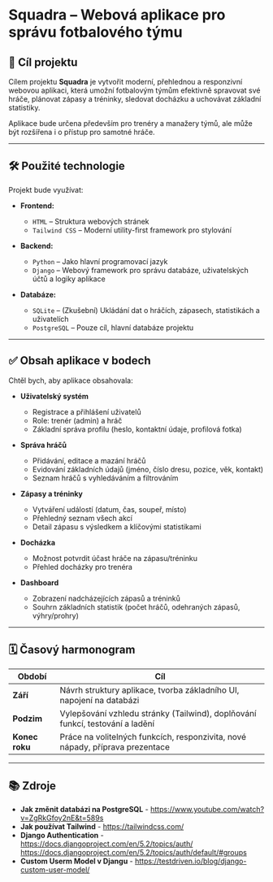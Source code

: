 # Squadra – Webová aplikace pro správu fotbalového týmu

## 📌 Cíl projektu

Cílem projektu **Squadra** je vytvořit moderní, přehlednou a responzivní webovou aplikaci, která umožní fotbalovým týmům efektivně spravovat své hráče, plánovat zápasy a tréninky, sledovat docházku a uchovávat základní statistiky.

Aplikace bude určena především pro trenéry a manažery týmů, ale může být rozšířena i o přístup pro samotné hráče.

---

## 🛠️ Použité technologie

Projekt bude využívat:

- **Frontend:**
  - `HTML` – Struktura webových stránek
  - `Tailwind CSS` – Moderní utility-first framework pro stylování

- **Backend:**
  - `Python` – Jako hlavní programovací jazyk
  - `Django` – Webový framework pro správu databáze, uživatelských účtů a logiky aplikace

- **Databáze:**
  - `SQLite` – (Zkušební) Ukládání dat o hráčích, zápasech, statistikách a uživatelích
  - `PostgreSQL` – Pouze cíl, hlavní databáze projektu

---

## ✅ Obsah aplikace v bodech

Chtěl bych, aby aplikace obsahovala:

- **Uživatelský systém**
  - Registrace a přihlášení uživatelů
  - Role: trenér (admin) a hráč
  - Základní správa profilu (heslo, kontaktní údaje, profilová fotka)

- **Správa hráčů**
  - Přidávání, editace a mazání hráčů
  - Evidování základních údajů (jméno, číslo dresu, pozice, věk, kontakt)
  - Seznam hráčů s vyhledáváním a filtrováním

- **Zápasy a tréninky**
  - Vytváření událostí (datum, čas, soupeř, místo)
  - Přehledný seznam všech akcí
  - Detail zápasu s výsledkem a klíčovými statistikami

- **Docházka**
  - Možnost potvrdit účast hráče na zápasu/tréninku
  - Přehled docházky pro trenéra

- **Dashboard**
  - Zobrazení nadcházejících zápasů a tréninků
  - Souhrn základních statistik (počet hráčů, odehraných zápasů, výhry/prohry)

---

## 🗓️ Časový harmonogram

| Období        | Cíl                                                                 |
|---------------|---------------------------------------------------------------------|
| **Září**      | Návrh struktury aplikace, tvorba základního UI, napojení na databázi |
| **Podzim**    | Vylepšování vzhledu stránky (Tailwind), doplňování funkcí, testování a ladění |
| **Konec roku**| Práce na volitelných funkcích, responzivita, nové nápady, příprava prezentace |

---

## 📚 Zdroje

- **Jak změnit databázi na PostgreSQL** - https://www.youtube.com/watch?v=ZgRkGfoy2nE&t=589s
- **Jak používat Tailwind** - https://tailwindcss.com/
- **Django Authentication** - https://docs.djangoproject.com/en/5.2/topics/auth/
                              https://docs.djangoproject.com/en/5.2/topics/auth/default/#groups
- **Custom Userm Model v Djangu** - https://testdriven.io/blog/django-custom-user-model/
